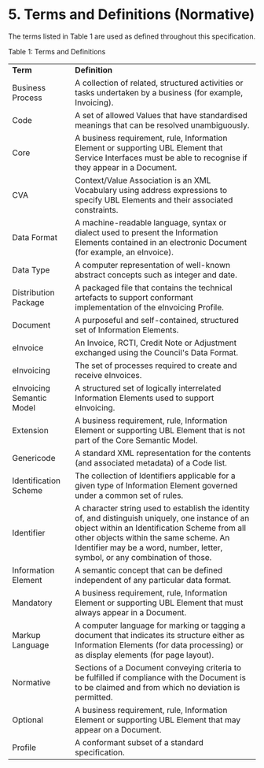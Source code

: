 # 5. Terms and Definitions (Normative)

The terms listed in Table 1 are used as defined throughout this specification. 

Table 1: Terms and Definitions 

| | | 
| --- |------- |
**Term** |**Definition**| 
Business Process | A collection of related, structured activities or tasks undertaken by a business (for example, Invoicing). |
Code |A set of allowed Values that have standardised meanings that can be resolved unambiguously. |
Core |A business requirement, rule, Information Element or supporting UBL Element that Service Interfaces must be able to recognise if they appear in a Document. |
CVA |Context/Value Association is an XML Vocabulary using address expressions to specify UBL Elements and their associated constraints. |
Data Format |A machine-readable language, syntax or dialect used to present the Information Elements contained in an electronic Document (for example, an eInvoice). |
Data Type |A computer representation of well-known abstract concepts such as integer and date. |
Distribution Package |A packaged file that contains the technical artefacts to support conformant implementation of the eInvoicing Profile. |
Document |A purposeful and self-contained, structured set of Information Elements. |
eInvoice |An Invoice, RCTI, Credit Note or Adjustment exchanged using the Council's Data Format. |
eInvoicing |The set of processes required to create and receive eInvoices. |
eInvoicing Semantic Model |A structured set of logically interrelated Information Elements used to support eInvoicing. |
Extension |A business requirement, rule, Information Element or supporting UBL Element that is not part of the Core Semantic Model. |
Genericode |A standard XML representation for the contents (and associated metadata) of a Code list. |
Identification Scheme |The collection of Identifiers applicable for a given type of Information Element governed under a common set of rules. |
Identifier |A character string used to establish the identity of, and distinguish uniquely, one instance of an object within an Identification Scheme from all other objects within the same scheme. An Identifier may be a word, number, letter, symbol, or any combination of those. |
Information Element |A semantic concept that can be defined independent of any particular data format. |
Mandatory |A business requirement, rule, Information Element or supporting UBL Element that must always appear in a Document. |
Markup Language |A computer language for marking or tagging a document that indicates its structure either as Information Elements (for data processing) or as display elements (for page layout). |
Normative | Sections of a Document conveying criteria to be fulfilled if compliance with the Document is to be claimed and from which no deviation is permitted. |
Optional | A business requirement, rule, Information Element or supporting UBL Element that may appear on a Document. |
Profile | A conformant subset of a standard specification. |



